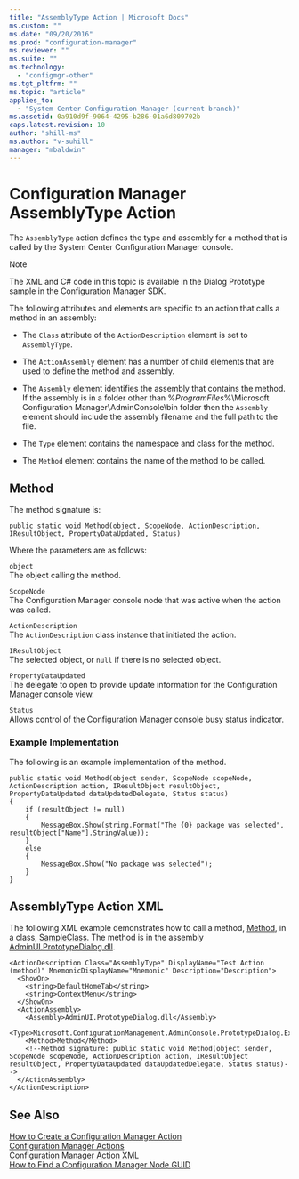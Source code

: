 ```yaml
---
title: "AssemblyType Action | Microsoft Docs"
ms.custom: ""
ms.date: "09/20/2016"
ms.prod: "configuration-manager"
ms.reviewer: ""
ms.suite: ""
ms.technology:
  - "configmgr-other"
ms.tgt_pltfrm: ""
ms.topic: "article"
applies_to:
  - "System Center Configuration Manager (current branch)"
ms.assetid: 0a910d9f-9064-4295-b286-01a6d809702b
caps.latest.revision: 10
author: "shill-ms"
ms.author: "v-suhill"
manager: "mbaldwin"
---
```

# Configuration Manager AssemblyType Action
The `AssemblyType` action defines the type and assembly for a method that is called by the System Center Configuration Manager console.  

> [!NOTE]
>  The XML and C# code in this topic is available in the Dialog Prototype sample in the Configuration Manager SDK.  

 The following attributes and elements are specific to an action that calls a method in an assembly:  

-   The `Class` attribute of the `ActionDescription` element is set to `AssemblyType`.  

-   The `ActionAssembly` element has a number of child elements that are used to define the method and assembly.  

-   The `Assembly` element identifies the assembly that contains the method. If the assembly is in a folder other than %*ProgramFiles*%\Microsoft Configuration Manager\AdminConsole\bin folder then the `Assembly` element should include the assembly filename and the full path to the file.  

-   The `Type` element contains the namespace and class for the method.  

-   The `Method` element contains the name of the method to be called.  

## Method  
 The method signature is:  

```  
public static void Method(object, ScopeNode, ActionDescription, IResultObject, PropertyDataUpdated, Status)  
```  

 Where the parameters are as follows:  

 `object`  
 The object calling the method.  

 `ScopeNode`  
 The Configuration Manager console node that was active when the action was called.  

 `ActionDescription`  
 The `ActionDescription` class instance that initiated the action.  

 `IResultObject`  
 The selected object, or `null` if there is no selected object.  

 `PropertyDataUpdated`  
 The delegate to open to provide update information for the Configuration Manager console view.  

 `Status`  
 Allows control of the Configuration Manager console busy status indicator.  

### Example Implementation  
 The following is an example implementation of the method.  

```  
public static void Method(object sender, ScopeNode scopeNode, ActionDescription action, IResultObject resultObject, PropertyDataUpdated dataUpdatedDelegate, Status status)   
{  
    if (resultObject != null)   
    {  
        MessageBox.Show(string.Format("The {0} package was selected", resultObject["Name"].StringValue));   
    }  
    else  
    {  
        MessageBox.Show("No package was selected");  
    }  
}  

```  

## AssemblyType Action XML  
 The following XML example demonstrates how to call a method, [Method](assetId:///Method?qualifyHint=False&autoUpgrade=True), in a class, [SampleClass](assetId:///SampleClass?qualifyHint=False&autoUpgrade=True). The method is in the assembly [AdminUI.PrototypeDialog.dll](assetId:///AdminUI.PrototypeDialog.dll?qualifyHint=False&autoUpgrade=True).  

```  
<ActionDescription Class="AssemblyType" DisplayName="Test Action (method)" MnemonicDisplayName="Mnemonic" Description="Description">  
  <ShowOn>  
    <string>DefaultHomeTab</string>  
    <string>ContextMenu</string>  
  </ShowOn>  
  <ActionAssembly>  
    <Assembly>AdminUI.PrototypeDialog.dll</Assembly>  
    <Type>Microsoft.ConfigurationManagement.AdminConsole.PrototypeDialog.ExampleClass</Type>  
    <Method>Method</Method>  
    <!--Method signature: public static void Method(object sender, ScopeNode scopeNode, ActionDescription action, IResultObject resultObject, PropertyDataUpdated dataUpdatedDelegate, Status status)-->   
  </ActionAssembly>  
</ActionDescription>  

```  

## See Also  
 [How to Create a Configuration Manager Action](../../../../develop/core/servers/console/how-to-create-a-configuration-manager-action.md)   
 [Configuration Manager Actions](../../../../develop/core/servers/console/configuration-manager-actions.md)   
 [Configuration Manager Action XML](../../../../develop/core/servers/console/configuration-manager-action-xml.md)   
 [How to Find a Configuration Manager Node GUID](../../../../develop/core/servers/console/how-to-find-a-configuration-manager-console-node-guid.md)
